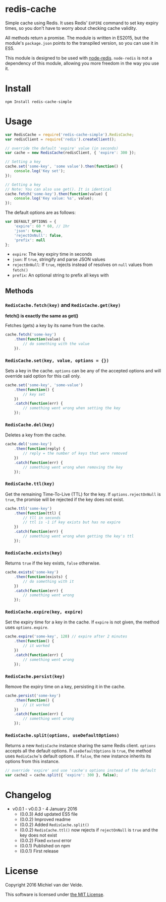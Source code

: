 # redis-cache

Simple cache using Redis. It uses Redis' `EXPIRE` command to set key expiry times,
so you don't have to worry about checking cache validity.

All methods return a promise. The module is written in ES2015, but the module's
`package.json` points to the transpiled version, so you can use it in ES5.

This module is designed to be used with [node-redis](https://github.com/NodeRedis/node_redis). `node-redis` is not a
dependency of this module, allowing you more freedom in the way you use it.

# Install

```
npm Install redis-cache-simple
```

# Usage

```js
var RedisCache = require('redis-cache-simple').RedisCache;
var redisClient = require('redis').createClient();

// override the default 'expire' value (in seconds)
var cache = new RedisCache(redisClient, { 'expire': 300 });

// Setting a key
cache.set('some-key', 'some value').then(function() {
	console.log('Key set');
});

// Getting a key
// Note: You can also use get(). It is identical
cache.fetch('some-key').then(function(value) {
	console.log('Key value: %s', value);
});
```

The default options are as follows:

```js
var DEFAULT_OPTIONS = {
	'expire': 60 * 60, // 1hr
	'json': true,
	'rejectOnNull': false,
	'prefix': null
};
```

* `expire`: The key expiry time in seconds
* `json`: If `true`, stringify and parse JSON values
* `rejectOnNull`: If `true`, rejects instead of resolves on `null` values from `fetch()`
* `prefix`: An optional string to prefix all keys with

## Methods

### `RedisCache.fetch(key)` and `RedisCache.get(key)`

__fetch() is exactly the same as get()__

Fetches (gets) a key by its name from the cache.

```js
cache.fetch('some-key')
	.then(function(value) {
		// do something with the value
	}).
```

### `RedisCache.set(key, value, options = {})`

Sets a key in the cache. `options` can be any of the accepted options and will
override said option for this call only.

```js
cache.set('some-key', 'some-value')
	.then(function() {
		// key set
	})
	.catch(function(err) {
		// something went wrong when setting the key
	});
```

### `RedisCache.del(key)`

Deletes a key from the cache.

```js
cache.del('some-key')
	.then(function(reply) {
		// reply = the number of keys that were removed
	})
	.catch(function(err) {
		// something went wrong when removing the key
	});
```

### `RedisCache.ttl(key)`

Get the remaining Time-To-Live (TTL) for the key. If `options.rejectOnNull` is
`true`, the promise will be rejected if the key does not exist.

```js
cache.ttl('some-key')
	.then(function(ttl) {
		// tll in seconds
		// ttl is -1 if key exists but has no expire
	})
	.catch(function(err) {
		// something went wrong when getting the key's ttl
	});
```

### `RedisCache.exists(key)`

Returns `true` if the key exists, `false` otherwise.

```js
cache.exists('some-key')
	.then(function(exists) {
		// do something with it
	})
	.catch(function(err) {
		// something went wrong
	});
```

### `RedisCache.expire(key, expire)`

Set the expiry time for a key in the cache. If `expire` is not given, the method
uses `options.expire`.

```js
cache.expire('some-key', 120) // expire after 2 minutes
	.then(function() {
		// it worked
	})
	.catch(function(err) {
		// something went wrong
	});
```

### `RedisCache.persist(key)`

Remove the expiry time on a key, persisting it in the cache.

```js
cache.persist('some-key')
	.then(function() {
		// it worked
	})
	.catch(function(err) {
		// something went wrong
	});
```

### `RedisCache.split(options, useDefaultOptions)`

Returns a new `RedisCache` instance sharing the same Redis client. `options` accepts
all the default options. If `useDefaultOptions` is `true`, the method uses
`RedisCache`'s default options. If `false`, the new instance inherits its options
from this instance.

```js
// override 'expire' and use 'cache's options instead of the default
var cache2 = cache.split({ 'expire': 300 }, false);
```

# Changelog

* v0.0.1 - v0.0.3 - 4 January 2016
  * (0.0.3) Add updated ES5 file
  * (0.0.2) Improved readme
  * (0.0.2) Added `RedisCache.split()`
  * (0.0.2) `RedisCache.ttl()` now rejects if `rejectOnNull` is `true` and the key does not exist
  * (0.0.2) Fixed `extend` error
  * (0.0.1) Published on npm
  * (0.0.1) First release

# License

Copyright 2016 Michiel van der Velde.

This software is licensed under [the MIT License](LICENSE).
